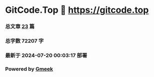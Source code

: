 # GitCode.Top :link: https://gitcode.top 
### 总文章 [23](https://gitcode.top/archive.html) 篇 
### 总字数 72207 字
### 最新于 2024-07-20 00:03:17 部署 
### Powered by [Gmeek](https://github.com/Meekdai/Gmeek)

